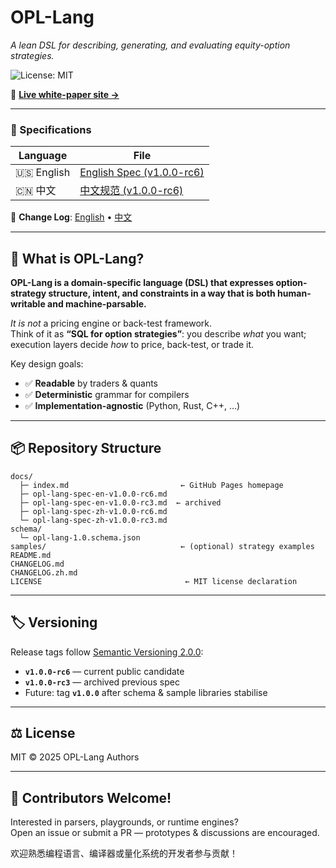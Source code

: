 # OPL-Lang

*A lean DSL for describing, generating, and evaluating equity-option strategies.*

![License: MIT](https://img.shields.io/badge/License-MIT-green.svg)

📘 **[Live white-paper site →](https://whispersofzephyr.github.io/opl-lang/)**

---

### 📑 Specifications

| Language | File |
|----------|------|
| 🇺🇸 English | [English Spec (v1.0.0-rc6)](docs/opl-lang-spec-en-v1.0.0-rc6.md) |
| 🇨🇳 中文 | [中文规范 (v1.0.0-rc6)](docs/opl-lang-spec-zh-v1.0.0-rc6.md) |


📄 **Change Log**: [English](CHANGELOG.en.md) • [中文](CHANGELOG.zh.md)

---

## 🧠 What is OPL-Lang?

**OPL-Lang is a domain-specific language (DSL) that expresses option-strategy structure, intent, and constraints in a way that is both human-writable and machine-parsable.**

*It is not* a pricing engine or back-test framework.  
Think of it as **“SQL for option strategies”**: you describe *what* you want; execution layers decide *how* to price, back-test, or trade it.

Key design goals:

- ✅ **Readable** by traders & quants  
- ✅ **Deterministic** grammar for compilers  
- ✅ **Implementation-agnostic** (Python, Rust, C++, …)

---

## 📦 Repository Structure

```
docs/
  ├─ index.md                         ← GitHub Pages homepage
  ├─ opl-lang-spec-en-v1.0.0-rc6.md
  ├─ opl-lang-spec-en-v1.0.0-rc3.md  ← archived
  ├─ opl-lang-spec-zh-v1.0.0-rc6.md
  └─ opl-lang-spec-zh-v1.0.0-rc3.md
schema/
  └─ opl-lang-1.0.schema.json
samples/                              ← (optional) strategy examples
README.md
CHANGELOG.md
CHANGELOG.zh.md
LICENSE                                ← MIT license declaration
```

---

## 🏷️ Versioning

Release tags follow [Semantic Versioning 2.0.0](https://semver.org/):

- **`v1.0.0-rc6`** — current public candidate  
- **`v1.0.0-rc3`** — archived previous spec  
- Future: tag **`v1.0.0`** after schema & sample libraries stabilise

---

## ⚖️ License

MIT © 2025 OPL-Lang Authors

---

## 🤝 Contributors Welcome!

Interested in parsers, playgrounds, or runtime engines?  
Open an issue or submit a PR — prototypes & discussions are encouraged.

欢迎熟悉编程语言、编译器或量化系统的开发者参与贡献！


